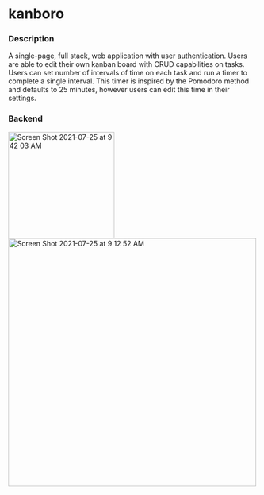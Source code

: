 # kanboro

### Description

A single-page, full stack, web application with user authentication. Users are able to edit their own kanban board with CRUD capabilities on tasks. Users can set number of intervals of time on each task and run a timer to complete a single interval. This timer is inspired by the Pomodoro method and defaults to 25 minutes, however users can edit this time in their settings.

### Backend

<img width="214" alt="Screen Shot 2021-07-25 at 9 42 03 AM" src="https://user-images.githubusercontent.com/25832984/126901345-bbab51fa-0d22-4c6d-af1e-ebd4a8026672.png">

<img width="500" alt="Screen Shot 2021-07-25 at 9 12 52 AM" src="https://user-images.githubusercontent.com/25832984/126900347-75a7f9bd-2981-4cea-a919-22fc522e852e.png">

<!-- ### Developer Guide -->
